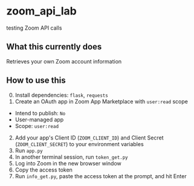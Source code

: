# zoom_api_lab
testing Zoom API calls

## What this currently does

Retrieves your own Zoom account information

## How to use this

0. Install dependencies: `flask`, `requests`
1. Create an OAuth app in Zoom App Marketplace with `user:read` scope
- Intend to publish: `No`
- User-managed app
- Scope: `user:read`
2. Add your app's Client ID (`ZOOM_CLIENT_ID`) and Client Secret (`ZOOM_CLIENT_SECRET`) to your environment variables
3. Run `app.py`
4. In another terminal session, run `token_get.py`
5. Log into Zoom in the new browser window
6. Copy the access token
7. Run `info_get.py`, paste the access token at the prompt, and hit Enter
